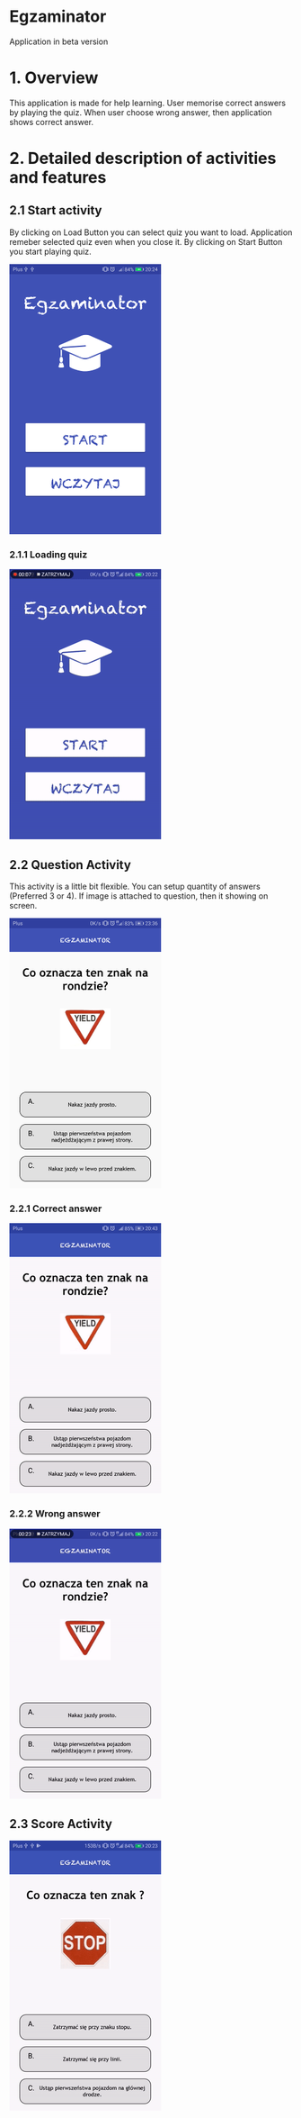 # Egzaminator

Application in beta version


# 1. Overview
  This application is made for help learning. 
  User memorise correct answers by playing the quiz.
  When user choose wrong answer, then application shows correct answer.
  

# 2. Detailed description of activities and features

  ## 2.1 Start activity
  
  By clicking on Load Button you can select quiz you want to load.
  Application remeber selected quiz even when you close it.
  By clicking on Start Button you start playing quiz.
  
  
  ![](https://raw.githubusercontent.com/MarcinGrzeszczak-Applications/Egzaminator/master/screenshots/start_Activity.png)
  

   ### 2.1.1 Loading quiz
    
  
  ![](https://raw.githubusercontent.com/MarcinGrzeszczak-Applications/Egzaminator/master/screenshots/load_Test.gif)

  
  
  ## 2.2 Question Activity
  
  This activity is a little bit flexible. You can setup quantity of answers (Preferred 3 or 4).
  If image is attached to question, then it showing on screen.
  
  ![](https://raw.githubusercontent.com/MarcinGrzeszczak-Applications/Egzaminator/master/screenshots/question_Activity.png)
  
  
   ### 2.2.1 Correct answer
   
   ![](https://raw.githubusercontent.com/MarcinGrzeszczak-Applications/Egzaminator/master/screenshots/correct_Answer.gif)
   
   
   ### 2.2.2 Wrong answer
   
   ![](https://raw.githubusercontent.com/MarcinGrzeszczak-Applications/Egzaminator/master/screenshots/wrong_Answer.gif)


   ## 2.3 Score Activity
   
   ![](https://raw.githubusercontent.com/MarcinGrzeszczak-Applications/Egzaminator/master/screenshots/score_Activity.gif)


